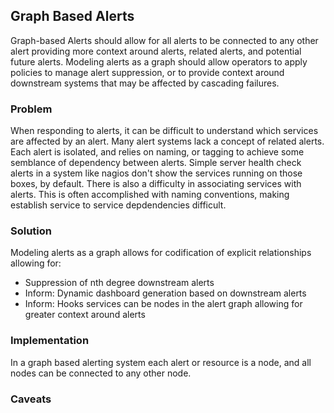 ## Graph Based Alerts

Graph-based Alerts should allow for all alerts to be connected to any other alert providing more context
around alerts, related alerts, and potential future alerts.  Modeling alerts as a graph should allow operators
to apply policies to manage alert suppression, or to provide context around downstream systems that may be affected
by cascading failures.

### Problem

When responding to alerts, it can be difficult to understand which services are affected by an alert.  Many alert systems 
lack a concept of related alerts.  Each alert is isolated, and relies on naming, or tagging to achieve some semblance
of dependency between alerts.  Simple server health check alerts in a system like nagios don't show the services running
on those boxes, by default.  There is also a difficulty in associating services with alerts.  This is often accomplished
with naming conventions, making establish service to service depdendencies difficult.

### Solution

Modeling alerts as a graph allows for codification of explicit relationships allowing for:

- Suppression of nth degree downstream alerts
- Inform: Dynamic dashboard generation based on downstream alerts
- Inform: Hooks services can be nodes in the alert graph allowing for greater context around alerts

### Implementation


In a graph based alerting system each alert or resource is a node, and all nodes can be connected to any other node.


### Caveats 
